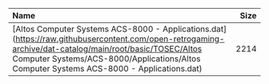 |Name|Size|
|:---|---:|
|[Altos Computer Systems ACS-8000 - Applications.dat](https://raw.githubusercontent.com/open-retrogaming-archive/dat-catalog/main/root/basic/TOSEC/Altos Computer Systems/ACS-8000/Applications/Altos Computer Systems ACS-8000 - Applications.dat)|2214|
